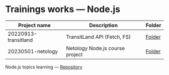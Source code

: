 # Trainings works — Node.js

| Project name          | Description                     | Folder
| --------------------- | ------------------------------- | --------------------------------
| 20220913-transitland  | TransitLand API (Fetch, FS)     | [Folder](./20220913-transitland/)
| 20230501-netology     | Netology Node.js course project | [Folder](./20230501-netology/)

Node.js topics learning — [Repository](https://github.com/hisbvdis/node.js)
